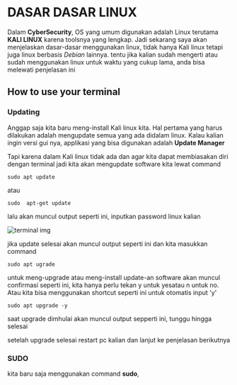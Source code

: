 # DASAR DASAR LINUX

Dalam **CyberSecurity**, OS yang umum digunakan adalah Linux terutama **KALI LINUX** karena toolsnya yang lengkap. Jadi sekarang saya akan menjelaskan dasar-dasar menggunakan linux, tidak hanya Kali linux tetapi juga linux berbasis *Debian* lainnya.
tentu jika kalian sudah mengerti atau sudah menggunakan linux untuk waktu yang cukup lama, anda bisa melewati penjelasan ini

## How to use your terminal 

### Updating
Anggap saja kita baru meng-install Kali linux kita. Hal pertama yang harus dilakukan adalah mengupdate semua yang ada didalam linux. 
Kalau kalian ingin versi gui nya, applikasi yang bisa digunakan adalah **Update Manager**

Tapi karena dalam Kali linux tidak ada dan agar kita dapat membiasakan diri dengan terminal jadi kita akan mengupdate software kita lewat command
```
sudo apt update
```
atau
```
sudo  apt-get update
```
lalu akan muncul output seperti ini, inputkan password linux kalian 

![terminal img](https://github.com/R1nto/Dasar_Linux/blob/main/Dasar%20Linux/update.jpeg)

jika update selesai akan muncul output seperti ini
dan kita masukkan command 
```
sudo apt ugrade
```
untuk meng-upgrade atau meng-install update-an software
akan muncul confirmasi seperti ini, kita  hanya perlu tekan y untuk yesatau n untuk no.
Atau kita bisa menggunakan shortcut seperti ini untuk otomatis input 'y'
```
sudo apt upgrade -y
```
saat upgrade dimhulai akan muncul output sepperti ini, tunggu hingga selesai

setelah upgrade selesai restart pc kalian dan lanjut ke penjelasan berikutnya

### SUDO

kita baru saja menggunakan command **sudo**,


